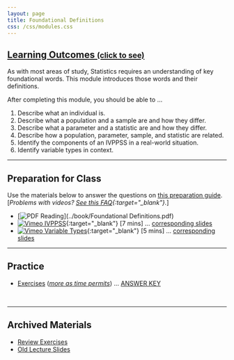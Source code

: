 ```yaml
---
layout: page
title: Foundational Definitions
css: /css/modules.css
---
```


<div class="panel-group-ILOs">
  <div class="panel panel-default">
    <div class="panel-heading">
      <h2 class="panel-title">
        <a data-toggle="collapse" href="#ILOs">Learning Outcomes <small>(click to see)</small></a>
      </h2>
    </div>
    <div id="ILOs" class="panel-collapse collapse">
      <div class="panel-body">
As with most areas of study, Statistics requires an understanding of key foundational words.  This module introduces those words and their definitions.

<p>After completing this module, you should be able to ...</p>

<ol>
  <li>Describe what an individual is.</li>
  <li>Describe what a population and a sample are and how they differ.</li>
  <li>Describe what a parameter and a statistic are and how they differ.</li>
  <li>Describe how a population, parameter, sample, and statistic are related.</li>
  <li>Identify the components of an IVPPSS in a real-world situation.</li>
  <li>Identify variable types in context.</li>
</ol>
      </div>
    </div>
  </div>
</div>

----

## Preparation for Class

Use the materials below to answer the questions on [this preparation guide](Prep/FoundationalDefns). [*Problems with videos? [See this FAQ](../resources/FAQ/FAQs/videos){:target="_blank"}.*]

* [![PDF](../img/pdf.png) Reading](../book/Foundational Definitions.pdf)
* [![Vimeo](../img/dhovid.png) IVPPSS](https://vimeo.com/user45324800/ncstats-ivppss){:target="_blank"} [7 mins] ... [corresponding slides](PPT/FoundationalDefns_PPT1.pptx)
* [![Vimeo](../img/dhovid.png) Variable Types](https://vimeo.com/user45324800/ncstats-vartypes){:target="_blank"} [5 mins] ... [corresponding slides](PPT/FoundationalDefns_PPT2.pptx)

----

## Practice

* [Exercises](CE/FoundationalDefns_CE1) ([*more as time permits*](CE/FoundationalDefns_CE2)) ... [ANSWER KEY](CE/KEY_FoundationalDefns_CE)

&nbsp;

----

## Archived Materials

* [Review Exercises](RE/FoundationalDefns_RevEx)
* [Old Lecture Slides](PPT/FoundationalDefns_PPT_old.pptx)
